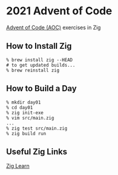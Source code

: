 # 2021 Advent of Code

[Advent of Code (AOC)](http://adventofcode.com/2021) exercises in Zig

## How to Install Zig
```
% brew install zig --HEAD
# to get updated builds...
% brew reinstall zig
```

## How to Build a Day
```
% mkdir day01
% cd day01
% zig init-exe
% vim src/main.zig
...
% zig test src/main.zig
% zig build run
```

## Useful Zig Links
[Zig Learn](https://ziglearn.org/)
